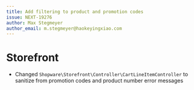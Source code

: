 ```yaml
---
title: Add filtering to product and promotion codes
issue: NEXT-19276
author: Max Stegmeyer
author_email: m.stegmeyer@haokeyingxiao.com
---
```

# Storefront
* Changed `Shopware\Storefront\Controller\CartLineItemController` to sanitize from promotion codes and product number error messages
